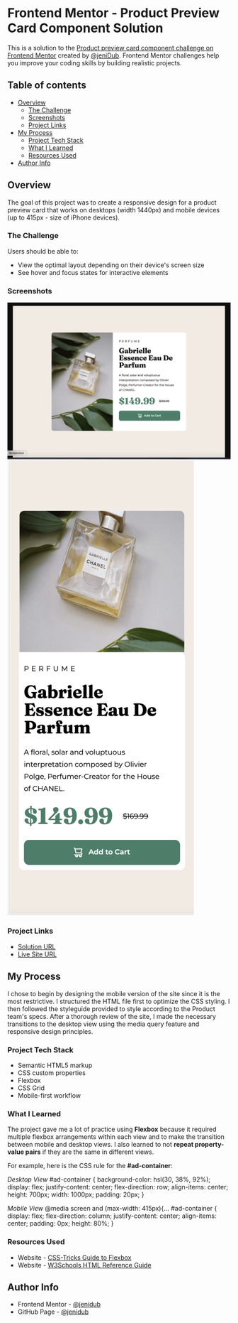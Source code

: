 # Frontend Mentor - Product Preview Card Component Solution
This is a solution to the [Product preview card component challenge on Frontend Mentor](https://www.frontendmentor.io/challenges/product-preview-card-component-GO7UmttRfa) created by [@jeniDub](https://github.com/jenidub). Frontend Mentor challenges help you improve your coding skills by building realistic projects.

## Table of contents
- [Overview](#overview)
  - [The Challenge](#the-challenge)
  - [Screenshots](#screenshots)
  - [Project Links](#project-links)
- [My Process](#my-process)
  - [Project Tech Stack](#project-tech-stack)
  - [What I Learned](#what-i-learned)
  - [Resources Used](#resources-used)
- [Author Info](#author-info)

## Overview
The goal of this project was to create a responsive design for a product preview card that works on desktops (width 1440px) and mobile devices (up to 415px - size of iPhone devices).
### The Challenge
Users should be able to:
- View the optimal layout depending on their device's screen size
- See hover and focus states for interactive elements

### Screenshots
![Desktop Screen View](./images//screenshot-desktop-view.png)
![Mobile Screen View](./images/screenshot-mobile-view.png)

### Project Links
- [Solution URL](https://github.com/jenidub/product-preview-card)
- [Live Site URL](https://jenidub.github.io/product-preview-card/)

## My Process
I chose to begin by designing the mobile version of the site since it is the most restrictive. I structured the HTML file first to optimize the CSS styling. I then followed the styleguide provided to style according to the Product team's specs. After a thorough review of the site, I made the necessary transitions to the desktop view using the media query feature and responsive design principles.
### Project Tech Stack
- Semantic HTML5 markup
- CSS custom properties
- Flexbox
- CSS Grid
- Mobile-first workflow

### What I Learned
The project gave me a lot of practice using **Flexbox** because it required multiple flexbox arrangements within each view and to make the transition between mobile and desktop views. I also learned to not **repeat property-value pairs** if they are the same in different views. 

For example, here is the CSS rule for the **#ad-container**:

*Desktop View*
#ad-container {
  background-color: hsl(30, 38%, 92%);
  display: flex;
  justify-content: center;
  flex-direction: row;
  align-items: center;
  height: 700px;
  width: 1000px;
  padding: 20px;
}

*Mobile View*
@media screen and (max-width: 415px){...
  #ad-container {
    display: flex;
    flex-direction: column;
    justify-content: center;
    align-items: center;
    padding: 0px;
    height: 80%;
}

### Resources Used
- Website - [CSS-Tricks Guide to Flexbox](https://css-tricks.com/snippets/css/a-guide-to-flexbox/)
- Website - [W3Schools HTML Reference Guide](https://www.w3schools.com/html/)

## Author Info
- Frontend Mentor - [@jenidub](https://www.frontendmentor.io/profile/jenidub)
- GitHub Page - [@jenidub](https://github.com/jenidub)
